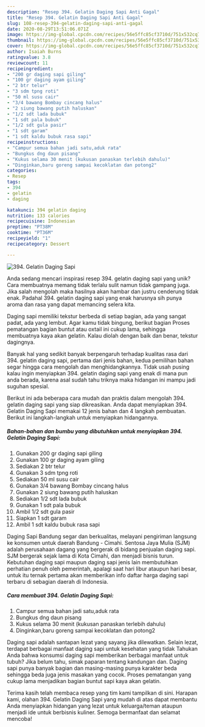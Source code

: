 ```yaml
---
description: "Resep 394. Gelatin Daging Sapi Anti Gagal"
title: "Resep 394. Gelatin Daging Sapi Anti Gagal"
slug: 108-resep-394-gelatin-daging-sapi-anti-gagal
date: 2020-08-29T13:51:06.071Z
image: https://img-global.cpcdn.com/recipes/56e5ffc85cf3710d/751x532cq70/394-gelatin-daging-sapi-foto-resep-utama.jpg
thumbnail: https://img-global.cpcdn.com/recipes/56e5ffc85cf3710d/751x532cq70/394-gelatin-daging-sapi-foto-resep-utama.jpg
cover: https://img-global.cpcdn.com/recipes/56e5ffc85cf3710d/751x532cq70/394-gelatin-daging-sapi-foto-resep-utama.jpg
author: Isaiah Burns
ratingvalue: 3.8
reviewcount: 11
recipeingredient:
- "200 gr daging sapi giling"
- "100 gr daging ayam giling"
- "2 btr telur"
- "3 sdm tpng roti"
- "50 ml susu cair"
- "3/4 bawang Bombay cincang halus"
- "2 siung bawang putih haluskan"
- "1/2 sdt lada bubuk"
- "1 sdt pala bubuk"
- "1/2 sdt gula pasir"
- "1 sdt garam"
- "1 sdt kaldu bubuk rasa sapi"
recipeinstructions:
- "Campur semua bahan jadi satu,aduk rata"
- "Bungkus dng daun pisang"
- "Kukus selama 30 menit (kukusan panaskan terlebih dahulu)"
- "Dinginkan,baru goreng sampai kecoklatan dan potong2"
categories:
- Resep
tags:
- 394
- gelatin
- daging

katakunci: 394 gelatin daging 
nutrition: 133 calories
recipecuisine: Indonesian
preptime: "PT38M"
cooktime: "PT36M"
recipeyield: "1"
recipecategory: Dessert

---
```



![394. Gelatin Daging Sapi](https://img-global.cpcdn.com/recipes/56e5ffc85cf3710d/751x532cq70/394-gelatin-daging-sapi-foto-resep-utama.jpg)

Anda sedang mencari inspirasi resep 394. gelatin daging sapi yang unik? Cara membuatnya memang tidak terlalu sulit namun tidak gampang juga. Jika salah mengolah maka hasilnya akan hambar dan justru cenderung tidak enak. Padahal 394. gelatin daging sapi yang enak harusnya sih punya aroma dan rasa yang dapat memancing selera kita.

Daging sapi memiliki tekstur berbeda di setiap bagian, ada yang sangat padat, ada yang lembut. Agar kamu tidak bingung, berikut bagian Proses pematangan bagian buntut atau oxtail ini cukup lama, sehingga membuatnya kaya akan gelatin. Kalau diolah dengan baik dan benar, tekstur dagingnya.

Banyak hal yang sedikit banyak berpengaruh terhadap kualitas rasa dari 394. gelatin daging sapi, pertama dari jenis bahan, kedua pemilihan bahan segar hingga cara mengolah dan menghidangkannya. Tidak usah pusing kalau ingin menyiapkan 394. gelatin daging sapi yang enak di mana pun anda berada, karena asal sudah tahu triknya maka hidangan ini mampu jadi suguhan spesial.


Berikut ini ada beberapa cara mudah dan praktis dalam mengolah 394. gelatin daging sapi yang siap dikreasikan. Anda dapat menyiapkan 394. Gelatin Daging Sapi memakai 12 jenis bahan dan 4 langkah pembuatan. Berikut ini langkah-langkah untuk menyiapkan hidangannya.

<!--inarticleads1-->

##### Bahan-bahan dan bumbu yang dibutuhkan untuk menyiapkan 394. Gelatin Daging Sapi:

1. Gunakan 200 gr daging sapi giling
1. Gunakan 100 gr daging ayam giling
1. Sediakan 2 btr telur
1. Gunakan 3 sdm tpng roti
1. Sediakan 50 ml susu cair
1. Gunakan 3/4 bawang Bombay cincang halus
1. Gunakan 2 siung bawang putih haluskan
1. Sediakan 1/2 sdt lada bubuk
1. Gunakan 1 sdt pala bubuk
1. Ambil 1/2 sdt gula pasir
1. Siapkan 1 sdt garam
1. Ambil 1 sdt kaldu bubuk rasa sapi


Daging Sapi Bandung segar dan berkualitas, melayani pengiriman langsung ke konsumen untuk daerah Bandung - Cimahi. Sentosa Jaya Mulia (SJM) adalah perusahaan dagang yang bergerak di bidang penjualan daging sapi. SJM bergerak sejak lama di Kota Cimahi, dan menjadi bisnis turun. Kebutuhan daging sapi maupun daging sapi jenis lain membutuhkan perhatian penuh oleh pemerintah, apalagi saat hari libur ataupun hari besar, untuk itu ternak pertama akan memberikan info daftar harga daging sapi terbaru di sebagian daerah di Indonesia. 

<!--inarticleads2-->

##### Cara membuat 394. Gelatin Daging Sapi:

1. Campur semua bahan jadi satu,aduk rata
1. Bungkus dng daun pisang
1. Kukus selama 30 menit (kukusan panaskan terlebih dahulu)
1. Dinginkan,baru goreng sampai kecoklatan dan potong2


Daging sapi adalah santapan lezat yang sayang jika dilewatkan. Selain lezat, terdapat berbagai manfaat daging sapi untuk kesehatan yang tidak Tahukan Anda bahwa konsumsi daging sapi memberikan berbagai manfaat untuk tubuh? Jika belum tahu, simak paparan tentang kandungan dan. Daging sapi punya banyak bagian dan masing-masing punya karakter beda sehingga beda juga jenis masakan yang cocok. Proses pematangan yang cukup lama menjadikan bagian buntut sapi kaya akan gelatin. 

Terima kasih telah membaca resep yang tim kami tampilkan di sini. Harapan kami, olahan 394. Gelatin Daging Sapi yang mudah di atas dapat membantu Anda menyiapkan hidangan yang lezat untuk keluarga/teman ataupun menjadi ide untuk berbisnis kuliner. Semoga bermanfaat dan selamat mencoba!
